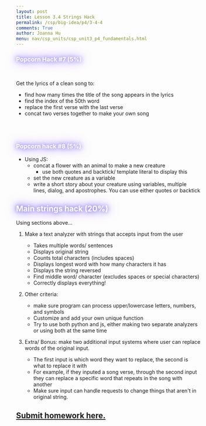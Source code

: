 ```yaml
---
layout: post
title: Lesson 3.4 Strings Hack
permalink: /csp/big-idea/p4/3-4-4
comments: True
author: Joanna Hu
menu: nav/csp_units/csp_unit3_p4_fundamentals.html
---
```


<style>
    .glow {
        color: #fff; /* Text color */
        text-shadow: 0 0 10px #8171E5, 0 0 20px #8171E5, 0 0 30px #8171E5; /* Glowing effect on text */
        transition: all 0.3s ease-in-out;
    }
</style>

<h3><span class = "glow">Popcorn Hack #7 (5%) </span></h3>

<br>

Get the lyrics of a clean song to:
- find how many times the title of the song appears in the lyrics
- find the index of the 50th word
- replace the first verse with the last verse
- concat two verses together to make your own song

<br>
<br>

<h3><span class = "glow">Popcorn hack #8 (5%)</span></h3>

- Using JS:
    - concat a flower with an animal to make a new creature
        - use both quotes and backtick/ template literal to display this
    - set the new creature as a variable
    - write a short story about your creature using variables, multiple lines, dialog, and apostrophes. You can use either quotes or backtick

<style>
    .glow {
        color: #fff; /* Text color */
        text-shadow: 0 0 10px #8171E5, 0 0 20px #8171E5, 0 0 30px #8171E5; /* Glowing effect on text */
        transition: all 0.3s ease-in-out;
    }
</style>

## <span class ="glow">Main strings hack (20%)</span>
Using sections above...
1. Make a text analyzer with strings that accepts input from the user
    - Takes multiple words/ sentences
    - Displays original string
    - Counts total characters (includes spaces)
    - Displays longest word with how many characters it has
    - Displays the string reversed
    - Find middle word/ character (excludes spaces or special characters)
    - Correctly displays everything!
2. Other criteria:
    - make sure program can process upper/lowercase letters, numbers, and symbols
    - Customize and add your own unique function
    - Try to use both python and js, either making two separate analyzers or using both at the same time

3. Extra/ Bonus: make two additional input systems where user can replace words of the original input. 
    - The first input is which word they want to replace, the second is what to replace it with
    - For example, if they inputed a song verse, through the second input they can replace a specific word that repeats in the song with another
    - Make sure input can handle requests to change things that aren't in original string.


## [Submit homework here.](https://github.com/nighthawkcoders/portfolio_2025/issues/369)

